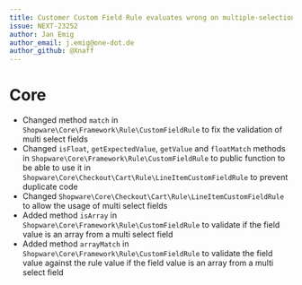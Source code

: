 ```yaml
---
title: Customer Custom Field Rule evaluates wrong on multiple-selection custom fields
issue: NEXT-23252
author: Jan Emig
author_email: j.emig@one-dot.de
author_github: @Xnaff
---
```

# Core
* Changed method `match` in `Shopware\Core\Framework\Rule\CustomFieldRule` to fix the validation of multi select fields
* Changed `isFloat`, `getExpectedValue`, `getValue` and `floatMatch` methods in `Shopware\Core\Framework\Rule\CustomFieldRule` to public function to be able to use it in `Shopware\Core\Checkout\Cart\Rule\LineItemCustomFieldRule` to prevent duplicate code
* Changed `Shopware\Core\Checkout\Cart\Rule\LineItemCustomFieldRule` to allow the usage of multi select fields
* Added method `isArray` in `Shopware\Core\Framework\Rule\CustomFieldRule` to validate if the field value is an array from a multi select field
* Added method `arrayMatch` in `Shopware\Core\Framework\Rule\CustomFieldRule` to validate the field value against the rule value if the field value is an array from a multi select field
